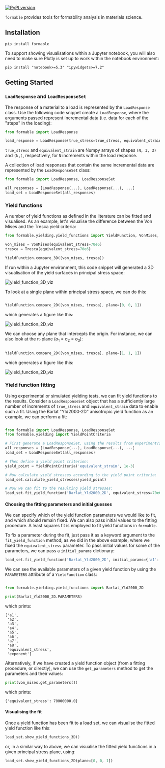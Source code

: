 [![PyPI version](https://badge.fury.io/py/formable.svg)](https://badge.fury.io/py/formable)

`formable` provides tools for formability analysis in materials science.

## Installation

`pip install formable`

To support showing visualisations within a Jupyter notebook, you will also need to make sure Plotly is set up to work within the notebook environment:

`pip install "notebook>=5.3" "ipywidgets>=7.2"`

## Getting Started

### `LoadResponse` and `LoadResponseSet`

The response of a material to a load is represented by the `LoadResponse` class. Use the following code snippet create a `LoadResponse`, where the arguments passed represent incremental data (i.e. data for each of the "steps" in the loading):

```python
from formable import LoadResponse

load_response = LoadResponse(true_stress=true_stress, equivalent_strain=equivalent_strain)

```

`true_stress` and `equivalent_strain` are Numpy arrays of shapes `(N, 3, 3)` and `(N,)`, respectively, for `N` increments within the load response.

A collection of load responses that contain the same incremental data are represented by the `LoadResponseSet` class:

```python
from formable import LoadResponse, LoadResponseSet

all_responses = [LoadResponse(...), LoadResponse(...), ...]
load_set = LoadResponseSet(all_responses)

```

### Yield functions

A number of yield functions as defined in the literature can be fitted and visualised. As an example, let's visualise the difference between the Von Mises and the Tresca yield criteria:

```python
from formable.yielding.yield_functions import YieldFunction, VonMises, Tresca

von_mises = VonMises(equivalent_stress=70e6)
tresca = Tresca(equivalent_stress=70e6)

YieldFunction.compare_3D([von_mises, tresca])

```

If run within a Jupyter environment, this code snippet will generated a 3D visualisation of the yield surfaces in principal stress space:

![yield_function_3D_viz](https://raw.githubusercontent.com/LightForm-group/formable/master/img/yield_function_3D_viz.gif)

To look at a single plane within principal stress space, we can do this:

```python

YieldFunction.compare_2D([von_mises, tresca], plane=[0, 0, 1])

```

which generates a figure like this:

![yield_function_2D_viz](https://raw.githubusercontent.com/LightForm-group/formable/master/img/yield_function_2D_viz.png)

We can choose any plane that intercepts the origin. For instance, we can also look at the π-plane (σ<sub>1</sub> = σ<sub>2</sub> = σ<sub>3</sub>):

```python

YieldFunction.compare_2D([von_mises, tresca], plane=[1, 1, 1])

```

which generates a figure like this:

![yield_function_2D_viz](https://raw.githubusercontent.com/LightForm-group/formable/master/img/yield_function_2D_viz_pi_plane.png)

### Yield function fitting

Using experimental or simulated yielding tests, we can fit yield functions to the results. Consider a `LoadResponseSet` object that has a sufficiently large number of increments of `true_stress` and `equivalent_strain` data to enable such a fit. Using the Barlat "Yld2000-2D" anisotropic yield function as an example, we can perform a fit:

```python

from formable import LoadResponse, LoadResponseSet
from formable.yielding import YieldPointCriteria

# First generate a LoadResponseSet, using the results from experiment/simulation:
all_responses = [LoadResponse(...), LoadResponse(...), ...]
load_set = LoadResponseSet(all_responses)

# Then define a yield point criterion:
yield_point = YieldPointCriteria('equivalent_strain', 1e-3)

# Now calculate yield stresses according to the yield point criteria:
load_set.calculate_yield_stresses(yield_point)

# Now we can fit to the resulting yield stresses:
load_set.fit_yield_function('Barlat_Yld2000_2D', equivalent_stress=70e6)

```

#### Choosing the fitting parameters and initial guesses

We can specify which of the yield function parameters we would like to fit, and which should remain fixed. We can also pass initial values to the fitting procedure. A least squares fit is employed to fit yield functions in `formable`.

To fix a parameter during the fit, just pass it as a keyword argument to the `fit_yield_function` method, as we did in the above example, where we fixed the `equivalent_stress` parameter. To pass initial values for some of the parameters, we can pass a `initial_params` dictionary:

```python
load_set.fit_yield_function('Barlat_Yld2000_2D', initial_params={'a1': 1.4})
```

We can see the available parameters of a given yield function by using the `PARAMETERS` attribute of a `YieldFunction` class:

```python

from formable.yielding.yield_functions import Barlat_Yld2000_2D

print(Barlat_Yld2000_2D.PARAMETERS)

```

which prints:

```
['a1',
 'a2',
 'a3',
 'a4',
 'a5',
 'a6',
 'a7',
 'a8',
 'equivalent_stress',
 'exponent']
 ```

 Alternatively, if we have created a yield function object (from a fitting procedure, or directly), we can use the `get_parameters` method to get the parameters and their values:

 ```python
 print(von_mises.get_parameters())
 ```

 which prints:

 ```
 {'equivalent_stress': 70000000.0}
 ```

#### Visualising the fit

Once a yield function has been fit to a load set, we can visualise the fitted yield function like this:

```python
load_set.show_yield_functions_3D()
```

or, in a similar way to above, we can visualise the fitted yield functions in a given principal stress plane, using:

```python
load_set.show_yield_functions_2D(plane=[0, 0, 1])
```
